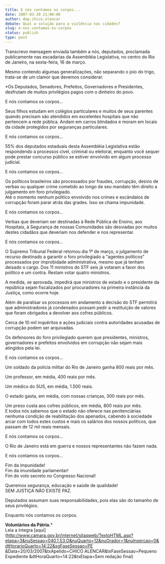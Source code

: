 ```yaml
---
title: E nós contamos os corpos...
date: 2007-03-20 21:00:00
author: dep.chico.alencar
debate: Qual a solução para a violência nas cidades?
slug: e-nos-contamos-os-corpos
status: publish 
type: post
---
```


  
Transcrevo mensagem enviada também a nós, deputados, proclamada publicamente nas escadarias da Assembléia Legislativa, no centro do Rio de Janeiro, na sexta-feira, 16 de março.   
  
Mesmo contendo algumas generalizações, não separando o joio do trigo, trata-se de um clamor que devemos considerar.  
  
*Os Deputados, Senadores, Prefeitos, Governadores e Presidentes, desfrutam de muitos privilégios pagos com o dinheiro do povo.  
  
E nós contamos os corpos...  
  
Seus filhos estudam em colégios particulares e muitos de seus parentes quando precisam são atendidos em excelentes hospitais que não pertencem a rede pública. Andam em carros blindados e moram em locais da cidade protegidos por seguranças particulares.  
  
E nós contamos os corpos...  
  
55% dos deputados estaduais desta Assembléia Legislativa estão respondendo a processos cível, criminal ou eleitoral, enquanto você sequer pode prestar concurso público se estiver envolvido em algum processo judicial.  
  
E nós contamos os corpos...  
  
Os políticos brasileiros são processados por fraudes, corrupção, desvio de verbas ou qualquer crime cometido ao longo de seu mandato têm direito a julgamento em foro privilegiado.  
Até o momento nenhum político envolvido nos crimes e escândalos de corrupção foram parar atrás das grades. Isso se chama impunidade.  
  
E nós contamos os corpos...  
  
Verbas que deveriam ser destinadas à Rede Pública de Ensino, aos Hospitais, à Segurança de nossas Comunidades são desviadas por muitos destes cidadãos que deveriam nos defender e nos representar.  
  
E nós contamos os corpos...  
  
O Supremo Tribunal Federal retomou dia 1º de março, o julgamento de recurso destinado a garantir o foro privilegiado a "agentes políticos" processados por improbidade administrativa, mesmo que já tenham deixado o cargo. Dos 11 ministros do STF seis já votaram a favor dos político e um contra. Restam votar quatro ministros.  
  
A medida, se aprovada, impedirá que ministros de estado e o presidente da república sejam fiscalizados por procuradores na primeira instância da Justiça, como ocorre hoje.  
  
Além de paralisar os processos em andamento a decisão do STF permitirá que administradores já condenados possam pedir a restituição de valores que foram obrigados a devolver aos cofres públicos.  
  
Cerca de 10 mil inquéritos e ações judiciais contra autoridades acusadas de corrupção podem ser arquivadas.  
  
Os defensores do foro privilegiado querem que presidentes, ministros, governadores e prefeitos envolvidos em corrupção não sejam mais atingidos pela lei.  
  
E nós contamos os corpos...  
  
Um soldado da polícia militar do Rio de Janeiro ganha 800 reais por mês.  
  
Um professor, em média, 400 reais por mês.  
  
Um médico do SUS, em média, 1.500 reais.  
  
O estado gasta, em média, com nossas crianças, 300 reais por mês.  
  
Um preso custa aos cofres públicos, em média, 800 reais por mês.   
E todos nós sabemos que o estado não oferece nas penitenciárias nenhuma condição de reabilitação dos apenados, cabendo à sociedade arcar com todos estes custos e mais os salários dos nossos políticos, que passam de 12 mil reais mensais.  
  
E nós contamos os corpos...  
  
O Rio de Janeiro está em guerra e nossos representantes não fazem nada.  
  
E nós contamos os corpos...  
  
Fim da impunidade!  
Fim da imunidade parlamentar!  
Fim do voto secreto no Congresso Nacional!  
  
Queremos segurança, educação e saúde de qualidade!  
SEM JUSTIÇA NÃO EXISTE PAZ.  
  
Deputados assumam suas responsabilidades, pois elas são do tamanho de seus privilégios.  
  
Enquanto nós contamos os corpos.  
  
**Voluntários da Pátria.***  
Leia a íntegra [aqui](http://www.camara.gov.br/internet/sitaqweb/TextoHTML.asp?etapa=3&nuSessao=040.1.53.O&nuQuarto=12&nuOrador=1&nuInsercao=0&dtHorarioQuarto=14:22&sgFaseSessao=PE        &Data=20/03/2007&txApelido=CHICO ALENCAR&txFaseSessao=Pequeno Expediente            &dtHoraQuarto=14:22&txEtapa=Sem redação final)
